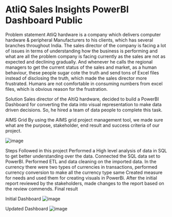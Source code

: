 # AtliQ Sales Insights PowerBI Dashboard Public
Problem statement
AtliQ hardware is a company which delivers computer hardware & peripheral Manufacturers to his clients, which has several branches throughout India. The sales director of the company is facing a lot of issues in terms of understanding how the business is performing and what are all the problem company is facing currently as the sales are not as expected and declining gradually. And whenever he calls the regional managers to get the current status of the sales and market, as a human behaviour, these people sugar cote the truth and send tons of Excel files instead of disclosing the truth, which made the sales director more frustrated. Humans are not comfortable in consuming numbers from excel files, which is obvious reason for the frustration.

Solution
Sales director of the AltiQ hardware, decided to build a PowerBI Dashboard for converting the data into visual representation to make data driven decisions. So, he hired a team of data people to complete this task.

AIMS Grid
By using the AIMS grid project management tool, we made sure what are the purpose, stakeholder, end result and success criteria of our project.

![image](https://github.com/user-attachments/assets/3e6bca97-1b0a-43a7-9ecb-c7a23873558c)




Steps Followed in this project
Performed a High level analysis of data in SQL to get better understanding over the data.
Connected the SQL data set to PowerBI.
Performed ETL and data cleaning on the imported data.
In the currency there were two types of currencies in transactions, performed currency conversion to make all the currency type same
Created measure for needs and used them for creating visuals in PowerBi.
After the initial report reviewed by the stakeholders, made changes to the report based on the review commends.
Final result

Initial Dashboard
![image](https://github.com/user-attachments/assets/e36e3a04-4e80-42e7-bc47-5e96aa52de63)



Updated Dashboard
![image](https://github.com/user-attachments/assets/23734df3-223e-41eb-849e-4c0f18e668a4)
